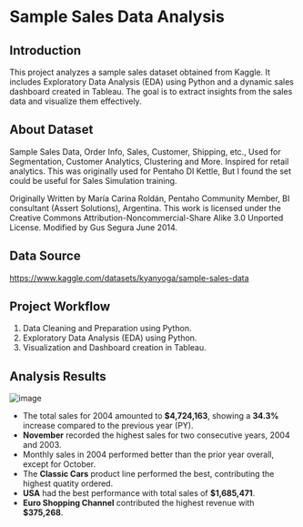 # Sample Sales Data Analysis

## Introduction
This project analyzes a sample sales dataset obtained from Kaggle. It includes Exploratory Data Analysis (EDA) using Python and a dynamic sales dashboard created in Tableau. The goal is to extract insights from the sales data and visualize them effectively.

## About Dataset
Sample Sales Data, Order Info, Sales, Customer, Shipping, etc., Used for Segmentation, Customer Analytics, Clustering and More. Inspired for retail analytics. This was originally used for Pentaho DI Kettle, But I found the set could be useful for Sales Simulation training.

Originally Written by María Carina Roldán, Pentaho Community Member, BI consultant (Assert Solutions), Argentina. This work is licensed under the Creative Commons Attribution-Noncommercial-Share Alike 3.0 Unported License. Modified by Gus Segura June 2014.

## Data Source
https://www.kaggle.com/datasets/kyanyoga/sample-sales-data

## Project Workflow
1. Data Cleaning and Preparation using Python.
2. Exploratory Data Analysis (EDA) using Python.
3. Visualization and Dashboard creation in Tableau.

## Analysis Results
![image](https://github.com/user-attachments/assets/0004b805-6c5c-4d08-b892-a3cedff6bc2c)

* The total sales for 2004 amounted to **$4,724,163**, showing a **34.3%** increase compared to the previous year (PY).
* **November** recorded the highest sales for two consecutive years, 2004 and 2003.
* Monthly sales in 2004 performed better than the prior year overall, except for October.
* The **Classic Cars** product line performed the best, contributing the highest quatity ordered.
* **USA** had the best performance with total sales of **$1,685,471**.
* **Euro Shopping Channel** contributed the highest revenue with **$375,268**.


